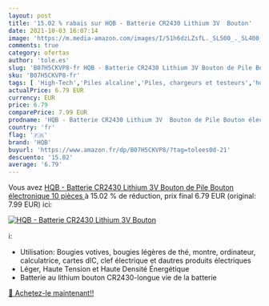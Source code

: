 ```yaml
---
layout: post
title: '15.02 % rabais sur HQB - Batterie CR2430 Lithium 3V  Bouton'
date: 2021-10-03 16:07:14
image: 'https://m.media-amazon.com/images/I/51h6dzLZsfL._SL500_._SL400_.jpg'
comments: true
category: ofertas
author: 'tole.es'
slug: 'B07H5CKVP8-fr HQB - Batterie CR2430 Lithium 3V Bouton de Pile Bouton...'
sku: 'B07H5CKVP8-fr'
tags: [ 'High-Tech','Piles alcaline','Piles, chargeurs et testeurs','hqb', ]
actualPrice: 6.79 EUR
currency: EUR
price: 6.79
comparePrice: 7.99 EUR
prodname: 'HQB - Batterie CR2430 Lithium 3V  Bouton de Pile Bouton électronique  10 pièces '
country: 'fr'
flag: '🇫🇷'
brand: 'HQB'
buyurl: 'https://www.amazon.fr/dp/B07H5CKVP8/?tag=tolees0d-21'
descuento: '15.02'
average: '6.79'
---
```


Vous avez [HQB - Batterie CR2430 Lithium 3V  Bouton de Pile Bouton électronique  10 pièces ](https://www.amazon.fr/dp/B07H5CKVP8/?tag=tolees0d-21)  à  15.02 % de réduction, prix final  6.79 EUR (original: 7.99 EUR) ici:

[![HQB - Batterie CR2430 Lithium 3V  Bouton](https://m.media-amazon.com/images/I/51h6dzLZsfL._SL500_._SL400_.jpg)](https://www.amazon.fr/dp/B07H5CKVP8/?tag=tolees0d-21)

ℹ️:

- Utilisation: Bougies votives, bougies légères de thé, montre, ordinateur, calculatrice, cartes dIC, clef électrique et dautres produits électriques
- Léger, Haute Tension et Haute Densité Énergétique
- Batterie au lithium bouton CR2430-longue vie de la batterie

[🛒 Achetez-le maintenant!!](https://www.amazon.fr/dp/B07H5CKVP8/?tag=tolees0d-21)

